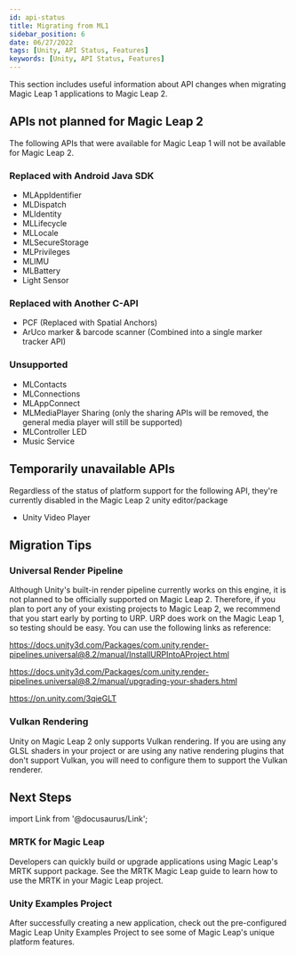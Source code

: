 ```yaml
---
id: api-status
title: Migrating from ML1
sidebar_position: 6
date: 06/27/2022
tags: [Unity, API Status, Features]
keywords: [Unity, API Status, Features]
---
```


This section includes useful information about API changes when migrating Magic Leap 1 applications to Magic Leap 2.

## APIs not planned for Magic Leap 2

The following APIs that were available for Magic Leap 1 will not be available for Magic Leap 2.

### Replaced with Android Java SDK

- MLAppIdentifier
- MLDispatch
- MLIdentity
- MLLifecycle
- MLLocale
- MLSecureStorage
- MLPrivileges
- MLIMU
- MLBattery
- Light Sensor

### Replaced with Another C-API

- PCF (Replaced with Spatial Anchors)
- ArUco marker & barcode scanner (Combined into a single marker tracker API)

### Unsupported

- MLContacts
- MLConnections
- MLAppConnect
- MLMediaPlayer Sharing (only the sharing APIs will be removed, the general media player will still be supported)
- MLController LED
- Music Service

## Temporarily unavailable APIs

Regardless of the status of platform support for the following API, they're currently disabled in the Magic Leap 2 unity editor/package

- Unity Video Player

## Migration Tips

### Universal Render Pipeline

Although Unity's built-in render pipeline currently works on this engine, it is not planned to be officially supported on Magic Leap 2. Therefore, if you plan to port any of your existing projects to Magic Leap 2, we recommend that you start early by porting to URP. URP does work on the Magic Leap 1, so testing should be easy. You can use the following links as reference:

<https://docs.unity3d.com/Packages/com.unity.render-pipelines.universal@8.2/manual/InstallURPIntoAProject.html>

<https://docs.unity3d.com/Packages/com.unity.render-pipelines.universal@8.2/manual/upgrading-your-shaders.html>

<https://on.unity.com/3qieGLT>

### Vulkan Rendering

Unity on Magic Leap 2 only supports Vulkan rendering. If you are using any GLSL shaders in your project or are using any native rendering plugins that don't support Vulkan, you will need to configure them to support the Vulkan renderer.

## Next Steps

import Link from '@docusaurus/Link';

<h3><Link to="/versioned_docs/version-14-Jun-2023/versioned_docs/version-14-Jun-2023/guides/third-party/mrtk/mrtk-setup"> MRTK for Magic Leap</Link> </h3>

Developers can quickly build or upgrade applications using Magic Leap's MRTK support package. See the MRTK Magic Leap guide to learn how to use the MRTK in your Magic Leap project.

<h3><Link to="/versioned_docs/version-14-Jun-2023/versioned_docs/version-14-Jun-2023/guides/unity/sdk-example-scenes/sdk-install-setup"> Unity Examples Project</Link> </h3>

After successfully creating a new application, check out the pre-configured Magic Leap Unity Examples Project to see some of Magic Leap's unique platform features.
